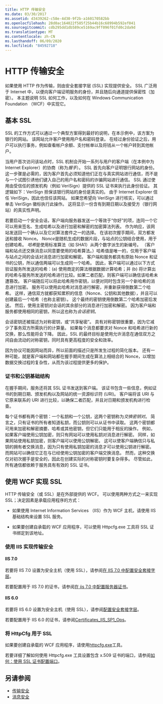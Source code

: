 ```yaml
---
title: HTTP 传输安全
ms.date: 03/30/2017
ms.assetid: d3439262-c58e-4d30-9f2b-a160170582bb
ms.openlocfilehash: 28d0ac164022f585f25b44b16c68994b592ef041
ms.sourcegitcommit: cdb295dd1db589ce5169ac9ff096f01fd0c2da9d
ms.translationtype: MT
ms.contentlocale: zh-CN
ms.lasthandoff: 06/09/2020
ms.locfileid: "84592718"
---
```

# <a name="http-transport-security"></a>HTTP 传输安全
如果使用 HTTP 作为传输，则由安全套接字层 (SSL) 实现提供安全。 SSL 广泛用于 Internet 中，以便向客户端证明服务的身份，并且随后向通道提供保密性（加密）。 本主题说明 SSL 如何工作，以及如何在 Windows Communication Foundation （WCF）中实现它。  
  
## <a name="basic-ssl"></a>基本 SSL  
 SSL 的工作方式可以通过一个典型方案得到最好的说明，在本示例中，该方案为银行的网站。 该网站允许客户使用用户名和密码登录。 在经过身份验证之后，用户可以执行事务，例如查看帐户余额、支付帐单以及将钱从一个帐户转到其他帐户。  
  
 当用户首次访问该站点时，SSL 机制会开始一系列与用户的客户端（在本例中为 Internet Explorer）的协商（称为*握手*）。 SSL 首先向客户证明银行网站的身份。 这一步骤是必需的，因为客户首先必须知道他们正在与真实网站进行通信，而不是与一个试图引诱他们键入自己的用户名和密码的诈骗网站进行通信。 SSL 通过使用由受信任的颁发机构（例如 VeriSign）提供的 SSL 证书来执行此身份验证。 其逻辑如下：VeriSign 担保该银行网站的身份是真实的。 由于 Internet Explorer 信任 VeriSign，因此也信任该网站。 如果您希望向 VeriSign 进行核实，可以通过单击 VeriSign 徽标执行此操作。 这将显示一份含有到期日期以及接受方（银行网站）的真实性声明。  
  
 若要启动一个安全会话，客户端向服务器发送一个等效于“你好”的项，连同一个它可以用来签名、生成哈希以及进行加密和解密的加密算法列表。 作为响应，该网站发送回一个确认以及它对算法套件之一的选择。 在该初次握手期间，双方都发送和接收 Nonce。 *Nonce*是随机生成的数据片段，与站点的公钥结合使用，用于创建哈希。 *哈希*是使用标准算法（如 SHA1）从两个数字派生的新编号。 （客户端和站点还交换消息以同意要使用的哈希算法。）哈希值是唯一的，仅用于客户端与站点之间的会话对消息进行加密和解密。 客户端和服务都具有原始 Nonce 和证书的公钥，所以通信两端可以生成同一个哈希。 因此，客户端可以通过以下方式验证服务所发送的哈希：(a) 使用商定的算法根据数据计算哈希；并 (b) 将计算出的哈希与服务所发送的哈希进行比较。如果二者匹配，则客户端可以确信该哈希未遭篡改。 客户端随后可以将此哈希用作密钥，以便对同时包含另一个新哈希的消息进行加密。 服务可以使用此哈希对消息进行解密，并重新获得倒数第二个哈希。 这样，通信双方就都获知累积的信息（Nonce、公钥和其他数据），并且可以创建最后一个哈希（也称主密钥）。 这个最终的密钥使用倒数第二个哈希加密后发送。 然后，使用主密钥对会话的其余部分的消息进行加密和解密。 因为客户端和服务都使用相同的密钥，所以这也称为*会话密钥*。  
  
 会话密钥还被描述为对称密钥，或“共享秘密”。 具有对称密钥很重要，因为它减少了事务双方所需执行的计算量。 如果每个消息都要求对 Nonce 和哈希进行新的交换，那么性能将会下降。 因此，SSL 的最终目标是使用允许消息在通信双方之间自由流动的对称密钥，同时具有更高程度的安全和效率。  
  
 因为协议可能因网站而异，所以前面的描述只是所发生过程的简化版本。 还有一种可能，就是客户端和网站都在握手期间生成在算法上相结合的 Nonce，以增加数据交换过程的复杂性，从而为该过程提供更多的保护。  
  
### <a name="certificates-and-public-key-infrastructure"></a>证书和公钥基础结构  
 在握手期间，服务还将其 SSL 证书发送到客户端。 该证书包含一些信息，例如证书的到期日期、颁发机构以及网站的统一资源标识符 (URI)。 客户端将该 URI 与它原来联系的 URI 进行比较，以确保二者匹配，并且对日期和颁发机构进行检查。  
  
 每个证书都有两个密钥：一个私钥和一个公钥，这两个密钥称为*交换密钥对*。 简言之，只有证书的所有者知道私钥，而公钥则可以从证书中读取。 这两个密钥都可用来加密和解密摘要、哈希或其他密钥，但它们只能用于相反的操作。 例如，如果客户端使用公钥加密，则只有网站可以使用私钥对消息进行解密。 同样，如果网站使用私钥加密，则客户端可以使用公钥解密。 这可以使客户端确信只与私钥的拥有者交换消息，因为只有使用私钥加密的消息才可以使用公钥进行解密。 而网站可以确信它正在与已经使用公钥加密的客户端交换消息。 然而，这种交换仅对初次握手是安全的，因此在创建实际的对称密钥时要复杂得多。 尽管如此，所有通信都依赖于服务具有有效的 SSL 证书。  
  
## <a name="implementing-ssl-with-wcf"></a>使用 WCF 实现 SSL  
 HTTP 传输安全（或 SSL）是在外部提供的 WCF。 可以使用两种方式之一来实现 SSL；决定因素是承载应用程序的方式：  
  
- 如果使用 Internet Information Services （IIS）作为 WCF 主机，请使用 IIS 基础结构来设置 SSL 服务。  
  
- 如果要创建自承载的 WCF 应用程序，可以使用 Httpcfg.exe 工具将 SSL 证书绑定到该地址。  
  
### <a name="using-iis-for-transport-security"></a>使用 IIS 实现传输安全  
  
#### <a name="iis-70"></a>IIS 7.0  
 若要将 IIS 7.0 设置为安全主机（使用 SSL），请参阅[在 IIS 7.0 中配置安全套接字层](https://docs.microsoft.com/previous-versions/windows/it-pro/windows-server-2008-R2-and-2008/cc771438(v=ws.10))。  
  
若要配置用于 IIS 7.0 的证书，请参阅[在 iis 7.0 中配置服务器证书](https://docs.microsoft.com/previous-versions/windows/it-pro/windows-server-2008-R2-and-2008/cc732230(v=ws.10))。  
  
#### <a name="iis-60"></a>IIS 6.0  
 若要将 IIS 6.0 设置为安全主机（使用 SSL），请参阅[配置安全套接字层](https://docs.microsoft.com/previous-versions/windows/it-pro/windows-server-2003/cc736992(v=ws.10))。  
  
 若要配置用于 IIS 6.0 的证书，请参阅[Certificates_IIS_SP1_Ops](https://docs.microsoft.com/previous-versions/windows/it-pro/windows-server-2003/cc757474(v=ws.10))。  
  
### <a name="using-httpcfg-for-ssl"></a>将 HttpCfg 用于 SSL  

 如果要创建自承载的 WCF 应用程序，请使用[httpcfg.exe](/windows/win32/http/httpcfg-exe)工具。
  
 若要详细了解如何使用 Httpcfg.exe 工具设置包含 x.509 证书的端口，请参阅[如何：使用 SSL 证书配置端口](how-to-configure-a-port-with-an-ssl-certificate.md)。  
  
## <a name="see-also"></a>另请参阅

- [传输安全](transport-security.md)
- [消息安全](message-security-in-wcf.md)
